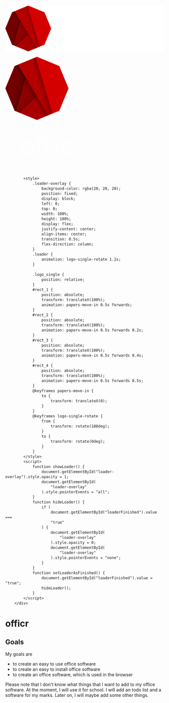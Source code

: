 ![Logo](assets/logo_with_text_light.svg)

<div class="loader-overlay" id="loader-overlay">
            <input
                type="hidden"
                id="loaderFinished"
                name="loaderFinished"
                value="false"
            />
            <div class="loader">
                <svg
                    width="200"
                    height="200"
                    viewBox="0 0 220 220"
                    fill="none"
                    xmlns="http://www.w3.org/2000/svg"
                >
                    <g id="logo_single">
                        <mask
                            id="mask0"
                            mask-type="alpha"
                            maskUnits="userSpaceOnUse"
                            x="0"
                            y="0"
                            width="220"
                            height="220"
                        >
                            <path
                                id="Polygon 1"
                                d="M110 0L187.782 32.2183L220 110L187.782 187.782L110 220L32.2183 187.782L0 110L32.2183 32.2183L110 0Z"
                                fill="#730000"
                            />
                        </mask>
                        <g mask="url(#mask0)">
                            <rect
                                id="rect_bg"
                                width="355.633"
                                height="240.681"
                                transform="matrix(0.875239 -0.483691 0.516488 0.856294 -77.8049 67.6265)"
                                fill="#730000"
                            />
                            <g id="rect_1" filter="url(#filter0_d)">
                                <rect
                                    width="235.952"
                                    height="296.969"
                                    transform="matrix(0.968647 0.248439 -0.269568 0.962981 103.305 -43.2676)"
                                    fill="#8E0101"
                                />
                            </g>
                            <g id="rect_2" filter="url(#filter1_d)">
                                <rect
                                    width="133.853"
                                    height="243.355"
                                    transform="matrix(0.722398 0.691478 -0.722398 0.691478 199.946 51.3619)"
                                    fill="#A80000"
                                />
                            </g>
                            <g id="rect_3" filter="url(#filter2_d)">
                                <rect
                                    width="135.308"
                                    height="272.691"
                                    transform="matrix(0.875239 -0.483691 0.516488 0.856294 30.4064 4.66919)"
                                    fill="#B50000"
                                />
                            </g>
                            <g id="rect_4" filter="url(#filter3_d)">
                                <rect
                                    width="136.312"
                                    height="219.174"
                                    transform="matrix(0.964335 -0.264683 0.286968 0.95794 105.795 0.951843)"
                                    fill="#D40000"
                                />
                            </g>
                        </g>
                    </g>
                    <defs>
                        <filter
                            id="filter0_d"
                            x="3.25201"
                            y="-53.2676"
                            width="328.608"
                            height="364.596"
                            filterUnits="userSpaceOnUse"
                            color-interpolation-filters="sRGB"
                        >
                            <feFlood
                                flood-opacity="0"
                                result="BackgroundImageFix"
                            />
                            <feColorMatrix
                                in="SourceAlpha"
                                type="matrix"
                                values="0 0 0 0 0 0 0 0 0 0 0 0 0 0 0 0 0 0 127 0"
                                result="hardAlpha"
                            />
                            <feOffset dx="-10" />
                            <feGaussianBlur stdDeviation="5" />
                            <feComposite in2="hardAlpha" operator="out" />
                            <feColorMatrix
                                type="matrix"
                                values="0 0 0 0 0 0 0 0 0 0 0 0 0 0 0 0 0 0 0.25 0"
                            />
                            <feBlend
                                mode="normal"
                                in2="BackgroundImageFix"
                                result="effect1_dropShadow"
                            />
                            <feBlend
                                mode="normal"
                                in="SourceGraphic"
                                in2="effect1_dropShadow"
                                result="shape"
                            />
                        </filter>
                        <filter
                            id="filter1_d"
                            x="4.14636"
                            y="41.3619"
                            width="292.495"
                            height="280.832"
                            filterUnits="userSpaceOnUse"
                            color-interpolation-filters="sRGB"
                        >
                            <feFlood
                                flood-opacity="0"
                                result="BackgroundImageFix"
                            />
                            <feColorMatrix
                                in="SourceAlpha"
                                type="matrix"
                                values="0 0 0 0 0 0 0 0 0 0 0 0 0 0 0 0 0 0 127 0"
                                result="hardAlpha"
                            />
                            <feOffset dx="-10" />
                            <feGaussianBlur stdDeviation="5" />
                            <feComposite in2="hardAlpha" operator="out" />
                            <feColorMatrix
                                type="matrix"
                                values="0 0 0 0 0 0 0 0 0 0 0 0 0 0 0 0 0 0 0.25 0"
                            />
                            <feBlend
                                mode="normal"
                                in2="BackgroundImageFix"
                                result="effect1_dropShadow"
                            />
                            <feBlend
                                mode="normal"
                                in="SourceGraphic"
                                in2="effect1_dropShadow"
                                result="shape"
                            />
                        </filter>
                        <filter
                            id="filter2_d"
                            x="10.4064"
                            y="-70.7782"
                            width="279.269"
                            height="318.951"
                            filterUnits="userSpaceOnUse"
                            color-interpolation-filters="sRGB"
                        >
                            <feFlood
                                flood-opacity="0"
                                result="BackgroundImageFix"
                            />
                            <feColorMatrix
                                in="SourceAlpha"
                                type="matrix"
                                values="0 0 0 0 0 0 0 0 0 0 0 0 0 0 0 0 0 0 127 0"
                                result="hardAlpha"
                            />
                            <feOffset dx="-10" />
                            <feGaussianBlur stdDeviation="5" />
                            <feComposite in2="hardAlpha" operator="out" />
                            <feColorMatrix
                                type="matrix"
                                values="0 0 0 0 0 0 0 0 0 0 0 0 0 0 0 0 0 0 0.25 0"
                            />
                            <feBlend
                                mode="normal"
                                in2="BackgroundImageFix"
                                result="effect1_dropShadow"
                            />
                            <feBlend
                                mode="normal"
                                in="SourceGraphic"
                                in2="effect1_dropShadow"
                                result="shape"
                            />
                        </filter>
                        <filter
                            id="filter3_d"
                            x="85.7951"
                            y="-45.1276"
                            width="214.346"
                            height="266.035"
                            filterUnits="userSpaceOnUse"
                            color-interpolation-filters="sRGB"
                        >
                            <feFlood
                                flood-opacity="0"
                                result="BackgroundImageFix"
                            />
                            <feColorMatrix
                                in="SourceAlpha"
                                type="matrix"
                                values="0 0 0 0 0 0 0 0 0 0 0 0 0 0 0 0 0 0 127 0"
                                result="hardAlpha"
                            />
                            <feOffset dx="-10" />
                            <feGaussianBlur stdDeviation="5" />
                            <feComposite in2="hardAlpha" operator="out" />
                            <feColorMatrix
                                type="matrix"
                                values="0 0 0 0 0 0 0 0 0 0 0 0 0 0 0 0 0 0 0.25 0"
                            />
                            <feBlend
                                mode="normal"
                                in2="BackgroundImageFix"
                                result="effect1_dropShadow"
                            />
                            <feBlend
                                mode="normal"
                                in="SourceGraphic"
                                in2="effect1_dropShadow"
                                result="shape"
                            />
                        </filter>
                    </defs>
                </svg>
            </div>
            <svg
                style="margin: 3rem"
                width="200"
                viewBox="0 0 714 217"
                fill="none"
                xmlns="http://www.w3.org/2000/svg"
            >
                <path
                    d="M75.28 216.152C61.072 216.152 48.208 212.888 36.688 206.36C25.36 199.832 16.432 190.808 9.904 179.288C3.376 167.576 0.112001 154.424 0.112001 139.832C0.112001 125.24 3.376 112.184 9.904 100.664C16.432 88.952 25.36 79.832 36.688 73.304C48.208 66.776 61.072 63.512 75.28 63.512C89.488 63.512 102.256 66.776 113.584 73.304C125.104 79.832 134.128 88.952 140.656 100.664C147.184 112.184 150.448 125.24 150.448 139.832C150.448 154.424 147.184 167.576 140.656 179.288C134.128 190.808 125.104 199.832 113.584 206.36C102.256 212.888 89.488 216.152 75.28 216.152ZM75.28 203.192C86.8 203.192 97.072 200.504 106.096 195.128C115.312 189.752 122.512 182.264 127.696 172.664C133.072 163.064 135.76 152.12 135.76 139.832C135.76 127.544 133.072 116.6 127.696 107C122.512 97.4 115.312 89.912 106.096 84.536C97.072 79.16 86.8 76.472 75.28 76.472C63.76 76.472 53.392 79.16 44.176 84.536C35.152 89.912 27.952 97.4 22.576 107C17.392 116.6 14.8 127.544 14.8 139.832C14.8 152.12 17.392 163.064 22.576 172.664C27.952 182.264 35.152 189.752 44.176 195.128C53.392 200.504 63.76 203.192 75.28 203.192ZM240.338 12.536C221.522 12.536 212.114 22.616 212.114 42.776V64.664H260.21V77.048H212.402V215H198.002V77.048H170.354V64.664H198.002V41.624C198.002 28.952 201.65 18.872 208.946 11.384C216.242 3.89599 226.514 0.151985 239.762 0.151985C245.522 0.151985 250.994 1.01599 256.178 2.74399C261.554 4.27999 265.97 6.67999 269.426 9.944L263.666 20.888C257.522 15.32 249.746 12.536 240.338 12.536ZM334.838 12.536C316.022 12.536 306.614 22.616 306.614 42.776V64.664H354.71V77.048H306.902V215H292.502V77.048H264.854V64.664H292.502V41.624C292.502 28.952 296.15 18.872 303.446 11.384C310.742 3.89599 321.014 0.151985 334.262 0.151985C340.022 0.151985 345.494 1.01599 350.678 2.74399C356.054 4.27999 360.47 6.67999 363.926 9.944L358.166 20.888C352.022 15.32 344.246 12.536 334.838 12.536ZM407.126 64.664H421.526V215H407.126V64.664ZM414.326 28.088C411.062 28.088 408.278 27.032 405.974 24.92C403.67 22.616 402.518 19.832 402.518 16.568C402.518 13.304 403.67 10.52 405.974 8.21598C408.278 5.91199 411.062 4.75999 414.326 4.75999C417.59 4.75999 420.374 5.91199 422.678 8.21598C424.982 10.328 426.134 13.016 426.134 16.28C426.134 19.544 424.982 22.328 422.678 24.632C420.374 26.936 417.59 28.088 414.326 28.088ZM541.894 216.152C527.302 216.152 514.246 212.888 502.726 206.36C491.206 199.832 482.182 190.808 475.654 179.288C469.126 167.576 465.862 154.424 465.862 139.832C465.862 125.048 469.126 111.896 475.654 100.376C482.182 88.664 491.206 79.64 502.726 73.304C514.246 66.776 527.302 63.512 541.894 63.512C553.99 63.512 564.934 65.912 574.726 70.712C584.71 75.32 592.774 82.136 598.918 91.16L588.262 98.936C582.886 91.448 576.166 85.88 568.102 82.232C560.23 78.392 551.494 76.472 541.894 76.472C530.182 76.472 519.622 79.16 510.214 84.536C500.998 89.72 493.702 97.112 488.326 106.712C483.142 116.312 480.55 127.352 480.55 139.832C480.55 152.312 483.142 163.352 488.326 172.952C493.702 182.552 500.998 190.04 510.214 195.416C519.622 200.6 530.182 203.192 541.894 203.192C551.494 203.192 560.23 201.368 568.102 197.72C576.166 193.88 582.886 188.216 588.262 180.728L598.918 188.504C592.774 197.528 584.71 204.44 574.726 209.24C564.934 213.848 553.99 216.152 541.894 216.152ZM655.852 97.496C660.46 86.552 667.66 78.2 677.452 72.44C687.244 66.488 699.148 63.512 713.164 63.512V77.624L709.708 77.336C693.004 77.336 679.948 82.616 670.54 93.176C661.132 103.544 656.428 118.04 656.428 136.664V215H642.028V64.664H655.852V97.496Z"
                    fill="white"
                />
            </svg>

            <style>
                .loader-overlay {
                    background-color: rgba(20, 20, 20);
                    position: fixed;
                    display: block;
                    left: 0;
                    top: 0;
                    width: 100%;
                    height: 100%;
                    display: flex;
                    justify-content: center;
                    align-items: center;
                    transition: 0.5s;
                    flex-direction: column;
                }
                .loader {
                    animation: logo-single-rotate 1.2s;
                }

                .logo_single {
                    position: relative;
                }
                #rect_1 {
                    position: absolute;
                    transform: translateX(100%);
                    animation: papers-move-in 0.5s forwards;
                }
                #rect_2 {
                    position: absolute;
                    transform: translateX(100%);
                    animation: papers-move-in 0.5s forwards 0.2s;
                }
                #rect_3 {
                    position: absolute;
                    transform: translateX(100%);
                    animation: papers-move-in 0.5s forwards 0.4s;
                }
                #rect_4 {
                    position: absolute;
                    transform: translateX(100%);
                    animation: papers-move-in 0.5s forwards 0.5s;
                }
                @keyframes papers-move-in {
                    to {
                        transform: translateX(0);
                    }
                }
                @keyframes logo-single-rotate {
                    from {
                        transform: rotate(180deg);
                    }
                    to {
                        transform: rotate(0deg);
                    }
                }
            </style>
            <script>
                function showLoader() {
                    document.getElementById("loader-overlay").style.opacity = 1;
                    document.getElementById(
                        "loader-overlay"
                    ).style.pointerEvents = "all";
                }
                function hideLoader() {
                    if (
                        document.getElementById("loaderFinished").value ===
                        "true"
                    ) {
                        document.getElementById(
                            "loader-overlay"
                        ).style.opacity = 0;
                        document.getElementById(
                            "loader-overlay"
                        ).style.pointerEvents = "none";
                    }
                }
                function setLoaderAsFinished() {
                    document.getElementById("loaderFinished").value = "true";
                    hideLoader();
                }
            </script>
        </div>

# officr

## Goals

My goals are

-   to create an easy to use office software
-   to create an easy to install office software
-   to create an office software, which is used in the browser

Please note that I don't know what things that I want to add to my office software. At the moment, I will use it for school. I will add an todo list and a software for my marks.
Later on, I will maybe add some other things.
